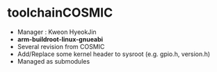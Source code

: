 # toolchainCOSMIC
- Manager : Kweon HyeokJin
- **arm-buildroot-linux-gnueabi**
- Several revision from COSMIC
- Add/Replace some kernel header to sysroot (e.g. gpio.h, version.h)
- Managed as submodules